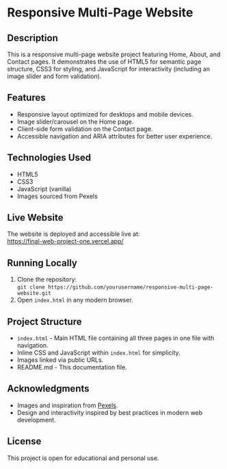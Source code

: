 # Responsive Multi-Page Website

## Description
This is a responsive multi-page website project featuring Home, About, and Contact pages. It demonstrates the use of HTML5 for semantic page structure, CSS3 for styling, and JavaScript for interactivity (including an image slider and form validation).

## Features
- Responsive layout optimized for desktops and mobile devices.
- Image slider/carousel on the Home page.
- Client-side form validation on the Contact page.
- Accessible navigation and ARIA attributes for better user experience.

## Technologies Used
- HTML5
- CSS3
- JavaScript (vanilla)
- Images sourced from Pexels

## Live Website
The website is deployed and accessible live at:  
https://final-web-project-one.vercel.app/

## Running Locally
1. Clone the repository:  
   `git clone https://github.com/yourusername/responsive-multi-page-website.git`
2. Open `index.html` in any modern browser.

## Project Structure
- `index.html` - Main HTML file containing all three pages in one file with navigation.
- Inline CSS and JavaScript within `index.html` for simplicity.
- Images linked via public URLs.
- README.md - This documentation file.

## Acknowledgments
- Images and inspiration from [Pexels](https://www.pexels.com).
- Design and interactivity inspired by best practices in modern web development.

## License
This project is open for educational and personal use.
